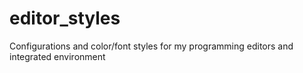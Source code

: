 # editor_styles
Configurations and color/font styles for my programming editors and integrated environment
